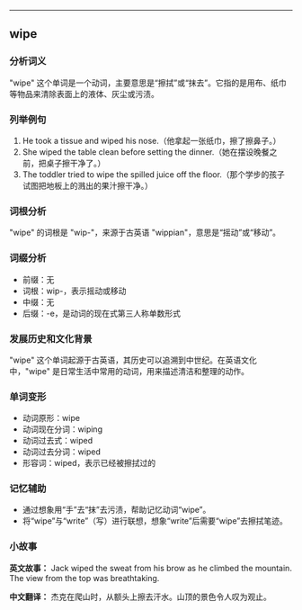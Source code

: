 
---------------
## wipe
### 分析词义
"wipe" 这个单词是一个动词，主要意思是“擦拭”或“抹去”。它指的是用布、纸巾等物品来清除表面上的液体、灰尘或污渍。

### 列举例句
1. He took a tissue and wiped his nose.（他拿起一张纸巾，擦了擦鼻子。）
2. She wiped the table clean before setting the dinner.（她在摆设晚餐之前，把桌子擦干净了。）
3. The toddler tried to wipe the spilled juice off the floor.（那个学步的孩子试图把地板上的溅出的果汁擦干净。）

### 词根分析
"wipe" 的词根是 "wip-"，来源于古英语 "wippian"，意思是“摇动”或“移动”。

### 词缀分析
- 前缀：无
- 词根：wip-，表示摇动或移动
- 中缀：无
- 后缀：-e，是动词的现在式第三人称单数形式

### 发展历史和文化背景
"wipe" 这个单词起源于古英语，其历史可以追溯到中世纪。在英语文化中，"wipe" 是日常生活中常用的动词，用来描述清洁和整理的动作。

### 单词变形
- 动词原形：wipe
- 动词现在分词：wiping
- 动词过去式：wiped
- 动词过去分词：wiped
- 形容词：wiped，表示已经被擦拭过的

### 记忆辅助
- 通过想象用“手”去“抹”去污渍，帮助记忆动词“wipe”。
- 将“wipe”与“write”（写）进行联想，想象“write”后需要“wipe”去擦拭笔迹。

### 小故事
**英文故事：**
Jack wiped the sweat from his brow as he climbed the mountain. The view from the top was breathtaking.

**中文翻译：**
杰克在爬山时，从额头上擦去汗水。山顶的景色令人叹为观止。


